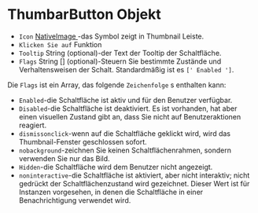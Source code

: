 # ThumbarButton Objekt

* ` Icon ` [ NativeImage ](../native-image.md)-das Symbol zeigt in Thumbnail Leiste.
* ` Klicken Sie auf ` Funktion
* ` Tooltip ` String (optional)-der Text der Tooltip der Schaltfläche.
* ` Flags ` String [] (optional)-Steuern Sie bestimmte Zustände und Verhaltensweisen der Schalt. Standardmäßig ist es ` [' Enabled '] `.

Die ` Flags ` ist ein Array, das folgende ` Zeichenfolge ` s enthalten kann:

* ` Enabled `-die Schaltfläche ist aktiv und für den Benutzer verfügbar.
* ` Disabled `-die Schaltfläche ist deaktiviert. Es ist vorhanden, hat aber einen visuellen Zustand gibt an, dass Sie nicht auf Benutzeraktionen reagiert.
* ` dismissonclick `-wenn auf die Schaltfläche geklickt wird, wird das Thumbnail-Fenster geschlossen sofort.
* ` nobackground `-zeichnen Sie keinen Schaltflächenrahmen, sondern verwenden Sie nur das Bild.
* ` Hidden `-die Schaltfläche wird dem Benutzer nicht angezeigt.
* ` noninteractive `-die Schaltfläche ist aktiviert, aber nicht interaktiv; nicht gedrückt der Schaltflächenzustand wird gezeichnet. Dieser Wert ist für Instanzen vorgesehen, in denen die Schaltfläche in einer Benachrichtigung verwendet wird.